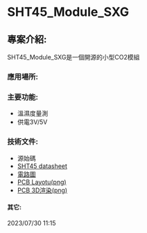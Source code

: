 # SHT45_Module_SXG 
## 專案介紹:
SHT45_Module_SXG是一個開源的小型CO2模組  
### 應用場所:  

### 主要功能:  
* 溫濕度量測
* 供電3V/5V

### 技術文件:  
* 源始碼
* [SHT45 datasheet](https://sensirion.com/products/catalog/SHT45/)
* [電路圖](./Circuit/SHT45_Module_SXG.pdf)
* [PCB Layotu(png)](./Circuit/SHT45_Module_SXG_layotu.png)
* [PCB 3D渲染(png)](./Circuit/SHT45_Module_SXG_3D.png)

#### 其它:  
2023/07/30 11:15 

